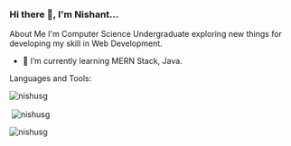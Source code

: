 ### Hi there 👋, I'm Nishant...

About Me
I'm Computer Science Undergraduate exploring new things for developing my skill in Web Development.
- 🔭 I’m currently learning MERN Stack, Java. 
<!--
**nishusg/nishusg** is a ✨ _special_ ✨ repository because its `README.md` (this file) appears on your GitHub profile.

Here are some ideas to get you started:

- 🔭 I’m currently working on ...
- 🌱 I’m currently learning ...
- 👯 I’m looking to collaborate on ...
- 🤔 I’m looking for help with ...
- 💬 Ask me about ...
- 📫 How to reach me: ...
- 😄 Pronouns: ...
- ⚡ Fun fact: ...
-->
Languages and Tools:


<p><img align="center" src="https://github-readme-stats.vercel.app/api/top-langs?username=nishusg&show_icons=true&locale=en&layout=compact" alt="nishusg" /></p>

<p>&nbsp;<img align="center" src="https://github-readme-stats.vercel.app/api?username=nishusg&show_icons=true&locale=en" alt="nishusg" /></p>

<p><img align="center" src="https://github-readme-streak-stats.herokuapp.com/?user=nishusg&theme=default" alt="nishusg" /></p>
